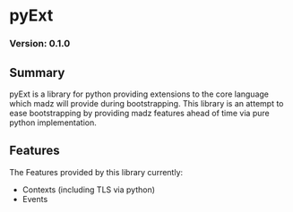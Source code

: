 pyExt
==================

### Version: 0.1.0

Summary
------------------

pyExt is a library for python providing extensions to the core language which madz will provide during bootstrapping. This library is an attempt to ease bootstrapping by providing madz features ahead of time via pure python implementation.

Features
------------------

The Features provided by this library currently:
* Contexts (including TLS via python)
* Events

